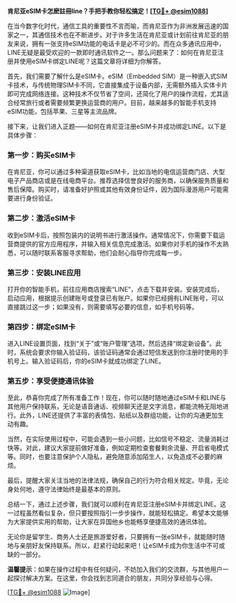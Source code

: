 **肯尼亚eSIM卡怎麽註冊line？手把手教你轻松搞定！[[TG💪+ @esim1088](https://t.me/s/esim1088)]**

在当今数字化时代，通信工具的重要性不言而喻，而肯尼亚作为非洲发展迅速的国家之一，其通信技术也在不断进步。对于许多生活在肯尼亚或计划前往肯尼亚的朋友来说，拥有一张支持eSIM功能的电话卡是必不可少的。而在众多通讯应用中，LINE无疑是最受欢迎的一款即时通讯软件之一。那么问题来了：如何在肯尼亚注册并使用eSIM卡绑定LINE呢？这篇文章将详细为你解答。

首先，我们需要了解什么是eSIM卡。eSIM（Embedded SIM）是一种嵌入式SIM卡技术，与传统物理SIM卡不同，它直接集成于设备内部，无需额外插入实体卡片即可完成网络连接。这种技术不仅节省了空间，还简化了用户的操作流程，尤其适合经常旅行或者需要频繁更换运营商的用户。目前，越来越多的智能手机支持eSIM功能，包括苹果、三星等主流品牌。

接下来，让我们进入正题——如何在肯尼亚注册eSIM卡并成功绑定LINE。以下是具体步骤：

### 第一步：购买eSIM卡

在肯尼亚，你可以通过多种渠道获取eSIM卡，比如当地的电信运营商门店、大型电子产品商店或是在线电商平台。推荐选择信誉良好的服务商，以确保服务质量和售后保障。购买时，请准备好护照或其他有效身份证件，因为国际漫游用户可能需要进行身份验证。

### 第二步：激活eSIM卡

收到eSIM卡后，按照包装内的说明书进行激活操作。通常情况下，你需要下载运营商提供的官方应用程序，并输入相关信息完成激活。如果你对手机的操作不太熟悉，可以随时联系客服寻求帮助，他们会耐心指导你完成每一步。

### 第三步：安装LINE应用

打开你的智能手机，前往应用商店搜索“LINE”，点击下载并安装。安装完成后，启动应用，根据提示创建账号或登录已有账户。如果你已经拥有LINE账号，可以直接跳过这一步；如果没有，则需要填写必要的信息，如手机号码等。

### 第四步：绑定eSIM卡

进入LINE设置页面，找到“关于”或“账户管理”选项，然后选择“绑定新设备”。此时，系统会要求你输入验证码，该验证码通常会通过短信发送到你注册时使用的手机号上。输入验证码后，你的eSIM卡就成功绑定了LINE。

### 第五步：享受便捷通讯体验

至此，恭喜你完成了所有准备工作！现在，你可以随时随地通过eSIM卡和LINE与其他用户保持联系，无论是语音通话、视频聊天还是文字消息，都能流畅无阻地进行。此外，LINE还提供了丰富的表情包、贴纸以及群组功能，让你的沟通更加生动有趣。

当然，在实际使用过程中，可能会遇到一些小问题，比如信号不稳定、流量消耗过快等。对此，建议大家提前做好准备，例如定期检查套餐剩余流量、开启省电模式等。同时，也要注意保护个人隐私，避免随意添加陌生人，以免造成不必要的麻烦。

最后，提醒大家关注当地的法律法规，确保自己的行为符合相关规定。毕竟，无论身处何地，遵守法律始终是最基本的原则。

总结一下，通过上述步骤，我们就可以顺利在肯尼亚注册eSIM卡并绑定LINE。这一过程虽然看似复杂，但只要按照指引一步步操作，就能轻松搞定。希望本文能够为大家提供实用的帮助，让大家在异国他乡也能畅享便捷高效的通讯体验。

无论你是留学生、商务人士还是旅游爱好者，只要拥有一张eSIM卡，就能随时随地与亲朋好友保持联系。所以，赶紧行动起来吧！让eSIM卡成为你生活中不可或缺的一部分。

**温馨提示**：如果在操作过程中有任何疑问，不妨加入我们的交流群，与其他用户一起探讨解决方案。在这里，你会找到志同道合的朋友，共同分享经验与心得。

[[TG💪+ @esim1088](https://t.me/s/esim1088) ![Image](https://i.postimg.cc/4NQfJmqS/Snipaste-2025-05-13-00-14-12.png)]
